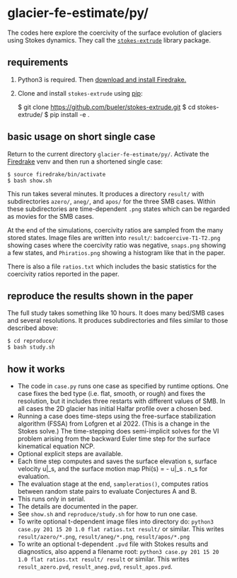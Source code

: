 # glacier-fe-estimate/py/

The codes here explore the coercivity of the surface evolution of glaciers using Stokes dynamics.  They call the [`stokes-extrude`](https://github.com/bueler/stokes-extrude) library package.

## requirements

1. Python3 is required.  Then [download and install Firedrake.](https://www.firedrakeproject.org/download.html)

2. Clone and install `stokes-extrude` using [pip](https://pypi.org/project/pip/):

    $ git clone https://github.com/bueler/stokes-extrude.git
    $ cd stokes-extrude/
    $ pip install -e .

## basic usage on short single case

Return to the current directory `glacier-fe-estimate/py/`.  Activate the [Firedrake](https://www.firedrakeproject.org/) venv and then run a shortened single case:

    $ source firedrake/bin/activate
    $ bash show.sh

This run takes several minutes.  It produces a directory `result/` with subdirectories `azero/`, `aneg/`, and `apos/` for the three SMB cases.  Within these subdirectories are time-dependent `.png` states which can be regarded as movies for the SMB cases.

At the end of the simulations, coercivity ratios are sampled from the many stored states.  Image files are written into `result/`: `badcoercive-T1-T2.png` showing cases where the coercivity ratio was negative, `snaps.png` showing a few states, and `Phiratios.png` showing a histogram like that in the paper.

There is also a file `ratios.txt` which includes the basic statistics for the coercivity ratios reported in the paper.

## reproduce the results shown in the paper

The full study takes something like 10 hours.  It does many bed/SMB cases and several resolutions.  It produces subdirectories and files similar to those described above:

    $ cd reproduce/
    $ bash study.sh

## how it works

  * The code in `case.py` runs one case as specified by runtime options.  One case fixes the bed type (i.e. flat, smooth, or rough) and fixes the resolution, but it includes three restarts with different values of SMB.  In all cases the 2D glacier has initial Halfar profile over a chosen bed.
  * Running a case does time-steps using the free-surface stabilization algorithm (FSSA) from Lofgren et al 2022.  (This is a change in the Stokes solve.)  The time-stepping does semi-implicit solves for the VI problem arising from the backward Euler time step for the surface kinematical equation NCP.
  * Optional explicit steps are available.
  * Each time step computes and saves the surface elevation s, surface velocity u|_s, and the surface motion map Phi(s) = - u|_s . n_s for evaluation.
  * The evaluation stage at the end, `sampleratios()`, computes ratios between random state pairs to evaluate Conjectures A and B.
  * This runs only in serial.
  * The details are documented in the paper.
  * See `show.sh` and `reproduce/study.sh` for how to run one case.
  * To write optional t-dependent image files into directory do: `python3 case.py 201 15 20 1.0 flat ratios.txt result/` or similar.  This writes `result/azero/*.png`, `result/aneg/*.png`, `result/apos/*.png`
  * To write an optional t-dependent `.pvd` file with Stokes results and diagnostics, also append a filename root: `python3 case.py 201 15 20 1.0 flat ratios.txt result/ result` or similar.  This writes `result_azero.pvd`, `result_aneg.pvd`, `result_apos.pvd`.

